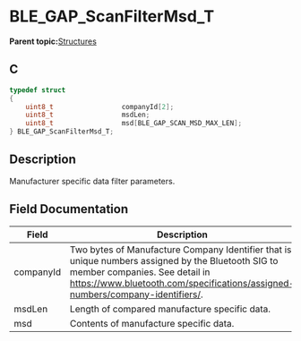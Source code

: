 # BLE\_GAP\_ScanFilterMsd\_T

**Parent topic:**[Structures](GUID-230368B0-FB2A-4967-A471-691387B35A9E.md)

## C

```c
typedef struct
{
    uint8_t                 companyId[2];
    uint8_t                 msdLen;
    uint8_t                 msd[BLE_GAP_SCAN_MSD_MAX_LEN];
} BLE_GAP_ScanFilterMsd_T;
```

## Description

Manufacturer specific data filter parameters.

## Field Documentation

|Field|Description|
|-----|-----------|
|companyId|Two bytes of Manufacture Company Identifier that is unique numbers assigned by the Bluetooth SIG to member companies. See detail in https://www.bluetooth.com/specifications/assigned-numbers/company-identifiers/.|
|msdLen|Length of compared manufacture specific data.|
|msd|Contents of manufacture specific data.|

